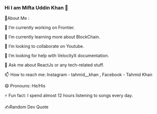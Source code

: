 ### Hi I am Mifta Uddin Khan 👋

💫About Me :

🔭 I’m currently working on Frontier.

🌱 I’m currently learning more about BlockChain.

👯 I’m looking to collaborate on Youtube.

🤔 I’m looking for help with VelocityX documentation.

💬 Ask me about ReactJs or any tech-related stuff.

📫 How to reach me: Instagram - tahmid__khan , Facebook - Tahmid Khan

😄 Pronouns: He/His

⚡ Fun fact: I spend almost 12 hours listening to songs every day.


✍️Random Dev Quote

